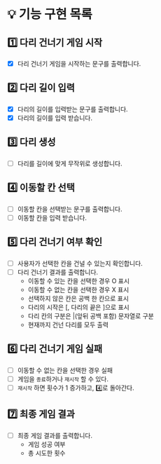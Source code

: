 # 💡 기능 구현 목록

## 1️⃣ 다리 건너기 게임 시작
- [x] 다리 건너기 게임을 시작하는 문구를 출력합니다.

## 2️⃣ 다리 길이 입력
- [x] 다리의 길이를 입력받는 문구를 출력합니다.
- [x] 다리의 길이를 입력 받습니다.

## 3️⃣ 다리 생성
- [ ] 다리를 길이에 맞게 무작위로 생성합니다.

## 4️⃣ 이동할 칸 선택
- [ ] 이동할 칸을 선택받는 문구를 출력합니다.
- [ ] 이동할 칸을 입력 받습니다.

## 5️⃣ 다리 건너기 여부 확인
- [ ] 사용자가 선택한 칸을 건널 수 있는지 확인합니다.
- [ ] 다리 건너기 결과를 출력합니다.
    - 이동할 수 있는 칸을 선택한 경우 O 표시
    - 이동할 수 없는 칸을 선택한 경우 X 표시
    - 선택하지 않은 칸은 공백 한 칸으로 표시
    - 다리의 시작은 [, 다리의 끝은 ]으로 표시
    - 다리 칸의 구분은 |(앞뒤 공백 포함) 문자열로 구분
    - 현재까지 건넌 다리를 모두 출력

## 6️⃣ 다리 건너기 게임 실패
- [ ] 이동할 수 없는 칸을 선택한 경우 실패
- [ ] 게임을 `종료`하거나 `재시작` 할 수 있다.
- [ ] `재시작` 하면 횟수가 1 증가하고, 4️⃣로 돌아간다.

## 7️⃣ 최종 게임 결과
- [ ] 최종 게임 결과를 출력합니다.
    - 게임 성공 여부
    - 총 시도한 횟수